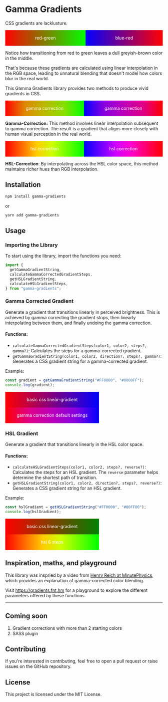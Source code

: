 # Gamma Gradients

CSS gradients are lacklusture.

<div style="display: flex; color: white">
  <div style="flex-grow: 1; height: 50px;  line-height: 50px; text-align: center;background: linear-gradient(to right, red, lime);">red-green</div>
  <div style="flex-grow: 1; height: 50px;  line-height: 50px; text-align: center;background: linear-gradient(to right, blue, red);">blue-red</div>
</div>

Notice how transitioning from red to green leaves a dull greyish-brown color in the middle.

That's because these gradients are calculated using linear interpolation in the RGB space, leading to unnatural blending that doesn't model how colors blur in the real world.

This Gamma Gradients library provides two methods to produce vivid gradients in CSS.

<div style="display: flex; color: white">
  <div style="flex-grow: 1; height: 50px;  line-height: 50px; text-align: center;background: linear-gradient(to right, #FF0000, #E08800, #BABA00, #88E000, #00FF00);">gamma correction</div>
  <div style="flex-grow: 1; height: 50px;  line-height: 50px; text-align: center;background: linear-gradient(to right, #0000FF, #8800E0, #BA00BA, #E00088, #FF0000);">gamma correction</div>
</div>

**Gamma-Correction:** This method involves linear interpolation subsequent to gamma correction. The result is a gradient that aligns more closely with human visual perception in the real world.

<div style="display: flex; color: white">
  <div style="flex-grow: 1; height: 50px;  line-height: 50px; text-align: center;background: linear-gradient(to right, hsl(0, 100%, 50%), hsl(24, 100%, 50%), hsl(48, 100%, 50%), hsl(72, 100%, 50%), hsl(96, 100%, 50%), hsl(120, 100%, 50%));">hsl correction</div>
  <div style="flex-grow: 1; height: 50px;  line-height: 50px; text-align: center;background: linear-gradient(to right, rgb(0, 0, 255), rgb(102, 0, 255), rgb(204, 0, 255), rgb(255, 0, 204), rgb(255, 0, 102), rgb(255, 0, 0))">hsl correction</div>
</div>

**HSL-Correction**: By interpolating across the HSL color space, this method maintains richer hues than RGB interpolation.

## Installation

```bash
npm install gamma-gradients
```

or

```bash
yarn add gamma-gradients
```

## Usage

### Importing the Library

To start using the library, import the functions you need:

```typescript
import {
  getGammaGradientString,
  calculateGammaCorrectedGradientSteps,
  getHSLGradientString,
  calculateHSLGradientSteps,
} from "gamma-gradients";
```

### Gamma Corrected Gradient

Generate a gradient that transitions linearly in perceived brightness. This is achieved by gamma correcting the gradient stops, then linearly interpolating between them, and finally undoing the gamma correction.

#### Functions:

- `calculateGammaCorrectedGradientSteps(color1, color2, steps?, gamma?)`: Calculates the steps for a gamma-corrected gradient.
- `getGammaGradientString(color1, color2, direction?, steps?, gamma?)`: Generates a CSS gradient string for a gamma-corrected gradient.

Example:

```typescript
const gradient = getGammaGradientString("#FF0000", "#0000FF");
console.log(gradient);
```

<div style="width: 300px; height: 50px;  line-height: 50px; text-align: center;background: linear-gradient(to right, red, blue); color: white">basic css linear-gradient</div>
<div style="width: 300px; height: 50px;  line-height: 50px; text-align: center;background: linear-gradient(to right, rgb(255, 0, 0), rgb(224, 0, 136), rgb(186, 0, 186), rgb(136, 0, 224), rgb(0, 0, 255)); color: white">gamma correction default settings</div>

### HSL Gradient

Generate a gradient that transitions linearly in the HSL color space.

#### Functions:

- `calculateHSLGradientSteps(color1, color2, steps?, reverse?)`: Calculates the steps for an HSL gradient. The `reverse` parameter helps determine the shortest path of transition.
- `getHSLGradientString(color1, color2, direction?, steps?, reverse?)`: Generates a CSS gradient string for an HSL gradient.

Example:

```typescript
const hslGradient = getHSLGradientString("#FF0000", "#00FF00");
console.log(hslGradient);
```

<div style="width: 300px; height: 50px;  line-height: 50px; text-align: center;background: linear-gradient(to right, red, green); color: white">basic css linear-gradient</div>
<div style="width: 300px; height: 50px;  line-height: 50px; text-align: center;background: linear-gradient(to right, rgb(255, 0, 0), rgb(255, 102, 0), rgb(255, 204, 0), rgb(204, 255, 0), rgb(102, 255, 0), rgb(0, 255, 0)); color: white">hsl 6 steps</div>

## Inspiration, maths, and playground

This library was inspried by a video from [Henry Reich at MinutePhysics](https://www.youtube.com/watch?v=LKnqECcg6Gw), which provides an explanation of gamma-corrected color blending.

Visit https://gradients.fnt.hm for a playground to explore the different parameters offered by these functions.

---

## Coming soon

1. Gradient corrections with more than 2 starting colors
2. SASS plugin

## Contributing

If you're interested in contributing, feel free to open a pull request or raise issues on the GitHub repository.

## License

This project is licensed under the MIT License.
